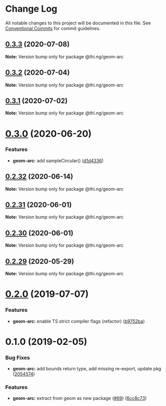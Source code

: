 # Change Log

All notable changes to this project will be documented in this file.
See [Conventional Commits](https://conventionalcommits.org) for commit guidelines.

## [0.3.3](https://github.com/thi-ng/umbrella/compare/@thi.ng/geom-arc@0.3.2...@thi.ng/geom-arc@0.3.3) (2020-07-08)

**Note:** Version bump only for package @thi.ng/geom-arc





## [0.3.2](https://github.com/thi-ng/umbrella/compare/@thi.ng/geom-arc@0.3.1...@thi.ng/geom-arc@0.3.2) (2020-07-04)

**Note:** Version bump only for package @thi.ng/geom-arc





## [0.3.1](https://github.com/thi-ng/umbrella/compare/@thi.ng/geom-arc@0.3.0...@thi.ng/geom-arc@0.3.1) (2020-07-02)

**Note:** Version bump only for package @thi.ng/geom-arc





# [0.3.0](https://github.com/thi-ng/umbrella/compare/@thi.ng/geom-arc@0.2.32...@thi.ng/geom-arc@0.3.0) (2020-06-20)


### Features

* **geom-arc:** add sampleCircular() ([d1d4336](https://github.com/thi-ng/umbrella/commit/d1d4336b1ca331e4d367e0fad8e815ad2e669985))





## [0.2.32](https://github.com/thi-ng/umbrella/compare/@thi.ng/geom-arc@0.2.31...@thi.ng/geom-arc@0.2.32) (2020-06-14)

**Note:** Version bump only for package @thi.ng/geom-arc





## [0.2.31](https://github.com/thi-ng/umbrella/compare/@thi.ng/geom-arc@0.2.30...@thi.ng/geom-arc@0.2.31) (2020-06-01)

**Note:** Version bump only for package @thi.ng/geom-arc





## [0.2.30](https://github.com/thi-ng/umbrella/compare/@thi.ng/geom-arc@0.2.29...@thi.ng/geom-arc@0.2.30) (2020-06-01)

**Note:** Version bump only for package @thi.ng/geom-arc





## [0.2.29](https://github.com/thi-ng/umbrella/compare/@thi.ng/geom-arc@0.2.28...@thi.ng/geom-arc@0.2.29) (2020-05-29)

**Note:** Version bump only for package @thi.ng/geom-arc





# [0.2.0](https://github.com/thi-ng/umbrella/compare/@thi.ng/geom-arc@0.1.17...@thi.ng/geom-arc@0.2.0) (2019-07-07)

### Features

* **geom-arc:** enable TS strict compiler flags (refactor) ([b9752ba](https://github.com/thi-ng/umbrella/commit/b9752ba))

# 0.1.0 (2019-02-05)

### Bug Fixes

* **geom-arc:** add bounds return type, add missing re-export, update pkg ([2054574](https://github.com/thi-ng/umbrella/commit/2054574))

### Features

* **geom-arc:** extract from geom as new package ([#69](https://github.com/thi-ng/umbrella/issues/69)) ([6cc8c73](https://github.com/thi-ng/umbrella/commit/6cc8c73))
